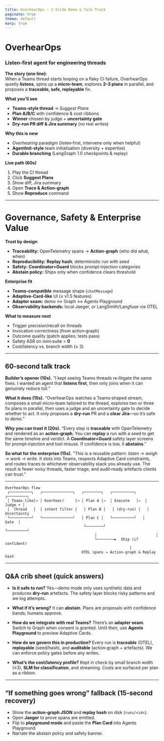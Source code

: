 ```yaml
---
title: OverhearOps – 2‑Slide Demo & Talk Track
paginate: true
theme: default
marp: true
---
```


<!-- _class: lead -->
# OverhearOps  
### Listen‑first agent for engineering threads

**The story (one line):**  
When a Teams thread starts looping on a flaky CI failure, OverhearOps quietly **listens**, spins up a **micro‑team**, explores **2–3 plans** in parallel, and proposes a **traceable, safe, replayable** fix.

**What you’ll see**
- **Teams‑style thread** → *Suggest Plans*  
- **Plan A/B/C** with confidence & cost ribbons  
- **Winner** chosen by judge + **uncertainty gate**  
- **Dry‑run PR diff & Jira summary** (no real writes)

**Why this is new**
- *Overhearing* paradigm (listen‑first, intervene only when helpful)  
- **AgentInit‑style** team initialisation (diversity + expertise)  
- **Durable branching** (LangGraph 1.0 checkpoints & replay)

**Live path (60s)**
1. Play the CI thread  
2. Click **Suggest Plans**  
3. Show diff, Jira summary  
4. Open **Trace & Action‑graph**  
5. Show **Reproduce** command

---

# Governance, Safety & Enterprise Value

**Trust by design**
- **Traceability:** OpenTelemetry spans → **Action‑graph** (who did what, when)  
- **Reproducibility:** **Replay hash**; deterministic run with seed  
- **Safety:** **Coordinator+Guard** blocks prompt‑injection categories  
- **Abstain policy:** Ships only when confidence clears threshold

**Enterprise fit**
- **Teams‑compatible** message shape (`chatMessage`)  
- **Adaptive‑Card‑like** UI (≤ v1.5 features)  
- **Adapter seam:** demo ↔︎ Graph ↔︎ Agents Playground  
- **Observability backends:** local Jaeger, or LangSmith/Langfuse via OTEL

**What to measure next**
- Trigger precision/recall on threads  
- Invocation correctness (from action‑graph)  
- Outcome quality (patch applies; tests pass)  
- Safety ASR on mini‑suite = **0**  
- Cost/latency vs. branch width (≤ 3)

---

## 60‑second talk track

**Builder’s opener (10s).**
“I kept seeing Teams threads re‑litigate the same fixes. I wanted an agent that **listens first**, then only joins when it can genuinely reduce toil.”

**What it does (15s).**
“OverhearOps watches a Teams‑shaped stream, composes a small micro‑team tailored to the thread, explores two or three fix plans in parallel, then uses a judge and an uncertainty gate to decide whether to act. It only proposes a **dry‑run** PR and a **clear Jira**—so it’s safe to demo.”

**Why you can trust it (20s).**
“Every step is **traceable** with OpenTelemetry and rendered as an **action‑graph**. You can **replay** a run with a seed to get the same timeline and verdict. A **Coordinator+Guard** safety layer screens for prompt‑injection and tool misuse. If confidence is low, it **abstains**.”

**So what for the enterprise (15s).**
“This is a reusable pattern: *listen → weigh → work → write*. It slots into Teams, respects Adaptive Card constraints, and routes traces to whichever observability stack you already use. The result is fewer noisy threads, faster triage, and audit‑ready artefacts clients can trust.”

---
```
OverhearOps flow
 ┌──────────┐   ┌──────────────┐   ┌────────┐   ┌──────────┐   ┌─────────┐
 │ Teams‑like│→ │ Overhear/     │→ │ Plan A │→  │ Execute   │→  │ Judge + │
 │  thread   │  │ intent filter │   │ Plan B │   │ (dry‑run) │   │ Uncertainty
 └──────────┘   └──────────────┘   │ Plan C │   └──────────┘   │   Gate  │
                                    └────────┘                  └─────────┘
                                         │                           │
                                         └────────►  Ship (if confident)
                                                         │
                                   OTEL spans → Action‑graph & Replay hash
```

---

## Q&A crib sheet (quick answers)

* **Is it safe to run?**
  Yes—demo mode only uses synthetic data and produces **dry‑run** artefacts. The safety layer blocks risky patterns and we log attempts.

* **What if it’s wrong?**
  It can **abstain**. Plans are proposals with confidence bands; humans approve.

* **How do we integrate with real Teams?**
  There’s an **adapter seam**. Switch to Graph when consent is granted. Until then, use **Agents Playground** to preview Adaptive Cards.

* **How do we govern this in production?**
  Every run is **traceable** (OTEL), **replayable** (seed/hash), and **auditable** (action‑graph + artefacts). We can enforce policy gates before any writes.

* **What’s the cost/latency profile?**
  Kept in check by small branch width (≤3), **SLM for classification**, and streaming. Costs are surfaced per plan as a ribbon.

---

## “If something goes wrong” fallback (15‑second recovery)

* Show the **action‑graph JSON** and **replay hash** on disk (`runs/<id>`).
* Open **Jaeger** to prove spans are emitted.
* Flip to **playground mode** and paste the **Plan Card** into Agents Playground.
* Narrate the abstain policy and safety banner.

